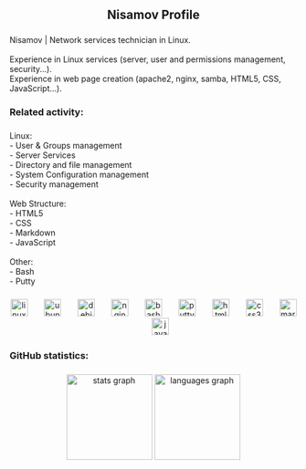 <style>
a {
        position: relative;
        color: #3498db;
        text-decoration: none;
    }

    a::before {
        content: "";
        position: absolute;
        width: 0;
        height: 2px;
        bottom: 0;
        left: 0;
        background-color: #3498db;
        transition: width 0.3s ease-in-out;
    }

    a:hover::before {
        width: 100%;
    }

    zw {
        display: inline-block;
        font-size: 1.0em;
        color: #3498db;
        transition: transform 0.3s ease-in-out, filter 0.3s ease-in-out;
        cursor: pointer;
    }

    zw:hover {
        transform: scale(1.1);
        filter: drop-shadow(0 0 8px #3498db);
    }
</style>

<p align="left"></p>

###

<h2 align="center">Nisamov Profile</h2>

###

<p align="left"><zw><a href="">Nisamov</a></zw> | Network services technician in Linux.<br><br>Experience in Linux services (server, user and permissions management, security...).<br>Experience in web page creation (apache2, nginx, samba, HTML5, CSS, JavaScript...).</p>

###

<h3 align="left">Related activity:</h3>

###

<p align="left">Linux:<br>- User & Groups  management<br>- Server Services<br>- Directory and file management<br>- System Configuration  management<br>- Security  management<br><br>Web Structure:<br>- HTML5<br>- CSS<br>- Markdown<br>- JavaScript<br><br>Other:<br>- Bash<br>- Putty</p>

###

<div align="center">
  <img src="https://cdn.simpleicons.org/linux/FCC624" height="30" alt="linux logo"  />
  <img width="21" />
  <img src="https://cdn.simpleicons.org/ubuntu/E95420" height="30" alt="ubuntu logo"  />
  <img width="21" />
  <img src="https://cdn.simpleicons.org/debian/A81D33" height="30" alt="debian logo"  />
  <img width="21" />
  <img src="https://cdn.simpleicons.org/nginx/009639" height="30" alt="nginx logo"  />
  <img width="21" />
  <img src="https://cdn.simpleicons.org/gnubash/4EAA25" height="30" alt="bash logo"  />
  <img width="21" />
  <img src="https://cdn.jsdelivr.net/gh/devicons/devicon/icons/putty/putty-original.svg" height="30" alt="putty logo"  />
  <img width="21" />
  <img src="https://cdn.simpleicons.org/html5/E34F26" height="30" alt="html5 logo"  />
  <img width="21" />
  <img src="https://cdn.simpleicons.org/css3/1572B6" height="30" alt="css3 logo"  />
  <img width="21" />
  <img src="https://cdn.simpleicons.org/markdown/000000" height="30" alt="markdown logo"  />
  <img width="21" />
  <img src="https://cdn.simpleicons.org/javascript/F7DF1E" height="30" alt="javascript logo"  />
</div>

###

<h3 align="left">GitHub statistics:</h3>

###

<div align="center">
  <img src="https://github-readme-stats.vercel.app/api?username=Nisamov&hide_title=false&hide_rank=false&show_icons=true&include_all_commits=true&count_private=true&disable_animations=false&theme=dark&locale=en&hide_border=false" height="150" alt="stats graph"  />
  <img src="https://github-readme-stats.vercel.app/api/top-langs?username=Nisamov&locale=en&hide_title=false&layout=compact&card_width=320&langs_count=5&theme=dark&hide_border=false&custom_title=Estad%C3%ADsticas%20de%20uso" height="150" alt="languages graph"  />
</div>

###